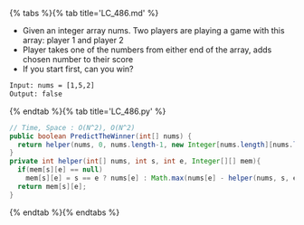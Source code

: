 {% tabs %}{% tab title='LC_486.md' %}

* Given an integer array nums. Two players are playing a game with this array: player 1 and player 2
* Player takes one of the numbers from either end of the array, adds chosen number to their score
* If you start first, can you win?

```txt
Input: nums = [1,5,2]
Output: false
```

{% endtab %}{% tab title='LC_486.py' %}

```java
// Time, Space : O(N^2), O(N^2)
public boolean PredictTheWinner(int[] nums) {
  return helper(nums, 0, nums.length-1, new Integer[nums.length][nums.length]) >= 0;
}
private int helper(int[] nums, int s, int e, Integer[][] mem){
  if(mem[s][e] == null)
    mem[s][e] = s == e ? nums[e] : Math.max(nums[e] - helper(nums, s, e - 1, mem), nums[s] - helper(nums, s + 1, e, mem));
  return mem[s][e];
}
```

{% endtab %}{% endtabs %}
